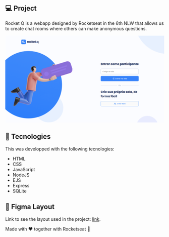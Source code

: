 ## 💻 Project

Rocket Q is a webapp designed by Rocketseat in the 6th NLW that allows us to create chat rooms where others can make anonymous questions.

![Resultado Final](./.github/preview.png)

## 🚀 Tecnologies

This was developped with the following tecnologies:

- HTML
- CSS
- JavaScript
- NodeJS
- EJS
- Express
- SQLite

## 🔖 Figma Layout

Link to see the layout used in the project: [link](https://www.figma.com/file/v3w1iRz1PUlN1iaUdnRl7K/Roquet.q-%2302-(Copy)?node-id=159%3A1143&viewport=-5165%2C-1035%2C1.6507904529571533). 

Made with ♥ together with Rocketseat :wave:
